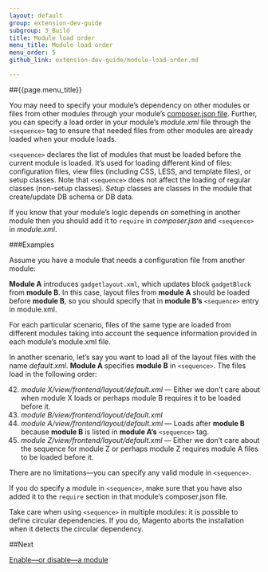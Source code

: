 ```yaml
---
layout: default
group: extension-dev-guide
subgroup: 3_Build
title: Module load order
menu_title: Module load order
menu_order: 5
github_link: extension-dev-guide/module-load-order.md

---
```

##{{page.menu_title}}


You may need to specify your module&#8217;s dependency on other modules or files from other modules through your module&#8217;s [composer.json file](create_module.html#add-the-module8217s-composerjson-file). Further, you can specify a load order in your module&#8217;s *module.xml* file through the `<sequence>` tag to ensure that needed files from other modules are already loaded when your module loads.

`<sequence>` declares the list of modules that must be loaded before the current module is loaded. It&#8217;s used for loading different kind of files: configuration files, view files (including CSS, LESS, and template files), or setup classes. Note that `<sequence>` does not affect the loading of regular classes (non-setup classes). 
*Setup* classes are classes in the module that create/update DB schema or DB data.

If you know that your module&#8217;s logic depends on something in another module then you should add it to `require` in *composer.json* and `<sequence>` in *module.xml*. 


###Examples

Assume you have a module that needs a configuration file from another module:

__Module A__ introduces `gadgetlayout.xml`, which updates block `gadgetBlock` from __module B__. In this case, layout files from __module A__ should be loaded before __module B__, so you should specify that in __module B&#8217;s__ `<sequence>` entry in module.xml.



For each particular scenario, files of the same type are loaded from different modules taking into account the sequence information provided in each module&#8217;s module.xml file. 

In another scenario, let&#8217;s say you want to load all of the layout files with the name *default.xml*. __Module A__ specifies __module B__ in `<sequence>`. The files load in the following order:

42. *module X/view/frontend/layout/default.xml* &#8212; Either we don&#8217;t care about when module X loads or perhaps module B requires it to be loaded before it.
42. *module B/view/frontend/layout/default.xml* 
42. *module A/view/frontend/layout/default.xml* &#8212; Loads after __module B__ because __module B__ is listed in __module A&#8217;s__ `<sequence>` tag.
42. *module Z/view/frontend/layout/default.xml* &#8212; Either we don&#8217;t care about the sequence for module Z or perhaps module Z requires module A files to be loaded before it.

There are no limitations&#8212;you can specify any valid module in `<sequence>`.

If you do specify a module in `<sequence>`, make sure that you have also added it to the `require` section in that module&#8217;s composer.json file. 

<div class="bs-callout bs-callout-info" id="info">
<span class="glyphicon-class">
  <p>Take care when using <code>&#60;sequence></code> in multiple modules: it is possible to define circular dependencies. If you do, Magento aborts the installation when it detects the circular dependency.</p></span>
</div>

##Next

[Enable&#8212;or disable&#8212;a module](enable-module.html)


